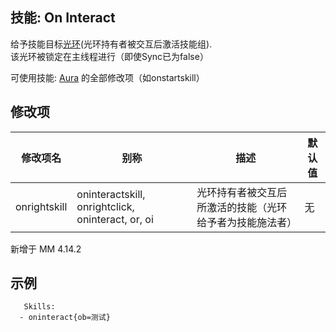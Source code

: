 技能: On Interact
--------------------------

给予技能目标[光环](技能/列表/Aura)(光环持有者被交互后激活技能组).  
该光环被锁定在主线程进行（即使Sync已为false）

可使用技能: [Aura](/技能/列表/aura) 的全部修改项（如onstartskill）

修改项
----------

| 修改项名 | 别称    | 描述                                                                                                    | 默认值 |
|-----------|------------|----------------------------------------------------------------------------------------------------------------|---------------|
| onrightskill | oninteractskill, onrightclick, oninteract, or, oi | 光环持有者被交互后所激活的技能（光环给予者为技能施法者） | 无 |

新增于 MM 4.14.2

示例
--------

       Skills:
      - oninteract{ob=测试}